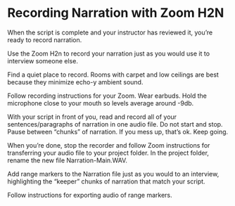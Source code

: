 # Recording Narration with Zoom H2N

When the script is complete and your instructor has reviewed it, you’re ready to record narration.

Use the Zoom H2n to record your narration just as you would use it to interview someone else.

Find a quiet place to record. Rooms with carpet and low ceilings are best because they minimize echo-y ambient sound.

Follow recording instructions for your Zoom. Wear earbuds. Hold the microphone close to your mouth so levels average around -9db.

With your script in front of you, read and record all of your sentences/paragraphs of narration in one audio file. Do not start and stop. Pause between “chunks” of narration. If you mess up, that’s ok. Keep going.

When you’re done, stop the recorder and follow Zoom instructions for transferring your audio file to your project folder. In the project folder, rename the new file Narration-Main.WAV.

Add range markers to the Narration file just as you would to an interview, highlighting the “keeper” chunks of narration that match your script.

Follow instructions for exporting audio of range markers.
